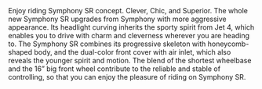 ﻿---
type: pres
item: 61
---

<div>
Enjoy riding Symphony SR concept. Clever, Chic, and Superior. The whole new Symphony SR upgrades from Symphony with more aggressive appearance. Its headlight curving inherits the sporty spirit from Jet 4, which enables you to drive with charm and cleverness wherever you are heading to. The Symphony SR combines its progressive skeleton with honeycomb-shaped body, and the dual-color front cover with air inlet, which also reveals the younger spirit and motion. The blend of the shortest wheelbase and the 16” big front wheel contribute to the reliable and stable of controlling, so that you can enjoy the pleasure of riding on Symphony SR.
</div>
